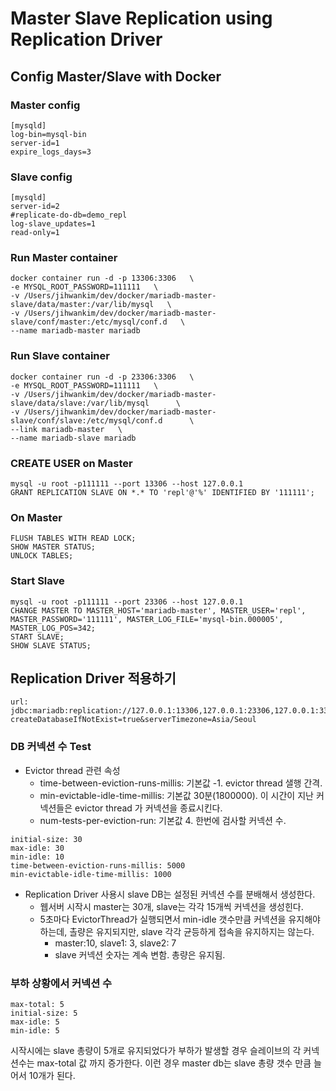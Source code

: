 Master Slave Replication using Replication Driver
==============================================

## Config Master/Slave with Docker

### Master config
```
[mysqld]
log-bin=mysql-bin
server-id=1
expire_logs_days=3
```

### Slave config
```
[mysqld]
server-id=2
#replicate-do-db=demo_repl
log-slave_updates=1
read-only=1
```

### Run Master container
```
docker container run -d -p 13306:3306   \
-e MYSQL_ROOT_PASSWORD=111111   \
-v /Users/jihwankim/dev/docker/mariadb-master-slave/data/master:/var/lib/mysql   \
-v /Users/jihwankim/dev/docker/mariadb-master-slave/conf/master:/etc/mysql/conf.d   \
--name mariadb-master mariadb
```

### Run Slave container
```
docker container run -d -p 23306:3306   \
-e MYSQL_ROOT_PASSWORD=111111   \
-v /Users/jihwankim/dev/docker/mariadb-master-slave/data/slave:/var/lib/mysql      \
-v /Users/jihwankim/dev/docker/mariadb-master-slave/conf/slave:/etc/mysql/conf.d      \
--link mariadb-master   \
--name mariadb-slave mariadb
```

### CREATE USER on Master
```
mysql -u root -p111111 --port 13306 --host 127.0.0.1
GRANT REPLICATION SLAVE ON *.* TO 'repl'@'%' IDENTIFIED BY '111111';
```

### On Master
```
FLUSH TABLES WITH READ LOCK;
SHOW MASTER STATUS;
UNLOCK TABLES;
```


### Start Slave
```
mysql -u root -p111111 --port 23306 --host 127.0.0.1
CHANGE MASTER TO MASTER_HOST='mariadb-master', MASTER_USER='repl', MASTER_PASSWORD='111111', MASTER_LOG_FILE='mysql-bin.000005', MASTER_LOG_POS=342;
START SLAVE;
SHOW SLAVE STATUS;
```

## Replication Driver 적용하기
```properties
url: jdbc:mariadb:replication://127.0.0.1:13306,127.0.0.1:23306,127.0.0.1:33306/demo_repl?createDatabaseIfNotExist=true&serverTimezone=Asia/Seoul
```
### DB 커넥션 수 Test
* Evictor thread 관련 속성
  - time-between-eviction-runs-millis: 기본값 -1. evictor thread 샐행 간격.
  - min-evictable-idle-time-millis: 기본값 30분(1800000). 이 시간이 지난 커넥션들은 evictor thread 가 커넥션을 종료시킨다.
  - num-tests-per-eviction-run: 기본값 4. 한번에 검사할 커넥션 수.
  
```properties
initial-size: 30
max-idle: 30
min-idle: 10
time-between-eviction-runs-millis: 5000
min-evictable-idle-time-millis: 1000
```

* Replication Driver 사용시 slave DB는 설정된 커넥션 수를 분배해서 생성한다.
  - 웹서버 시작시 master는 30개, slave는 각각 15개씩 커넥션을 생성힌다.
  - 5초마다 EvictorThread가 실행되면서 min-idle 갯수만큼 커넥션을 유지해야하는데, 촐량은 유지되지만, slave 각각 균등하게 접속을 유지하지는 않는다.
    - master:10, slave1: 3, slave2: 7
    - slave 커넥션 숫자는 계속 변함. 총량은 유지됨.
    

### 부하 상황에서 커넥션 수
```properties
max-total: 5
initial-size: 5
max-idle: 5
min-idle: 5
```
시작시에는 slave 총량이 5개로 유지되었다가 부하가 발생할 경우 슬레이브의 각 커넥션수는 max-total 값 까지 증가한다. 이런 경우 master db는 slave 총량 갯수 만큼 늘어서 10개가 된다.




